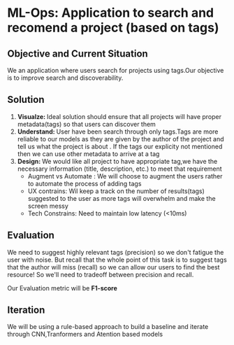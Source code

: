 # ML-Ops: Application to search  and recomend a project (based on tags)

## Objective and Current Situation
 We an application where users search for projects using tags.Our objective is to improve search and discoverability.


## Solution
1. <b>Visualze: </b> Ideal solution should ensure that all projects will have proper metadata(tags) so that users can discover them 
2. <b>Understand: </b>User have been search through only tags.Tags are more reliable to our models as they are given by the author of the project and tell us what the project is about . If the tags our explicity not mentioned then we can use other metadata to arrive at a tag 
3. <b>Design: </b>We would like all project to have appropriate tag,we have the necessary information (title, description, etc.) to meet that requirement 
    - Augment vs Automate : We will choose to augment the users rather to automate the process of adding tags 
    - UX contrains: Wil keep a track on the number of results(tags) suggested to the user as more tags will overwhelm and make the screen messy 
    - Tech Constrains: Need to maintain low latency (<10ms)

## Evaluation 
We need to suggest highly relevant tags (precision) so we don't fatigue the user with noise. But recall that the whole point of this task is to suggest tags that the author will miss (recall) so we can allow our users to find the best resource! So we'll need to tradeoff between precision and recall.

Our Evaluation metric will be <b>F1-score </b>


## Iteration
We will be using a rule-based approach to build a baseline and iterate through CNN,Tranformers and Atention based models 






